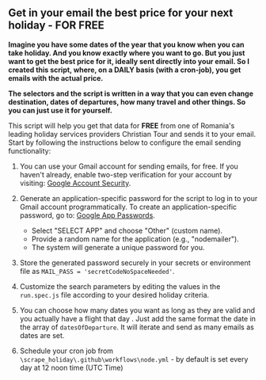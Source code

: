 ## Get in your email the best price for your next holiday - **FOR FREE**
**Imagine you have some dates of the year that you know when you can take holiday. And you know exactly where you want to go. But you just want to get the best price for it, ideally sent directly into your email. So I created this script, where, on a DAILY basis (with a cron-job), you get emails with the actual price.**

**The selectors and the script is written in a way that you can even change destination, dates of departures, how many travel and other things. So you can just use it for yourself.**

This script will help you get that data for **FREE** from one of Romania's leading holiday services providers Christian Tour and sends it to your email. Start by following the instructions below to configure the email sending functionality:

1. You can use your Gmail account for sending emails, for free. If you haven't already, enable two-step verification for your account by visiting: [Google Account Security](https://myaccount.google.com/security).

2. Generate an application-specific password for the script to log in to your Gmail account programmatically. To create an application-specific password, go to: [Google App Passwords](https://myaccount.google.com/apppasswords).

   - Select "SELECT APP" and choose "Other" (custom name).
   - Provide a random name for the application (e.g., "nodemailer").
   - The system will generate a unique password for you.

3. Store the generated password securely in your secrets or environment file as `MAIL_PASS = 'secretCodeNoSpaceNeeded'`.

4. Customize the search parameters by editing the values in the `run.spec.js` file according to your desired holiday criteria.

5. You can choose how many dates you want as long as they are valid and you actually have a flight that day . Just add the same format the date in the array of `datesOfDeparture`. It will iterate and send as many emails as dates are set.

6. Schedule your cron job from `\scrape_holiday\.github\workflows\node.yml` - by default is set every day at 12 noon time (UTC Time)
